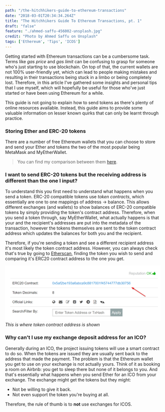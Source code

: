 ```yaml
---
path: "/the-hitchhikers-guide-to-ethereum-transactions"
date: "2018-03-01T20:34:34.264Z"
title: "The Hitchhikers Guide To Ethereum Transactions, pt. 1"
draft: "false"
feature: "./ahmed-saffu-456002-unsplash.jpg"
credit: "Photo by Ahmed Saffu on Unsplash"
tags: ['Ethereum', 'Tips', 'ICOS']
---
```


Getting started with Ethereum transactions can be a cumbersome task. Terms like _gas price_ and _gas limit_ can be confusing to grasp for someone who's just starting to use blockchain. On top of that, the current wallets are not 100% user-friendly yet, which can lead to people making mistakes and resulting in their transactions being stuck in a limbo or being completely lost. Therefore, in this article I've gathered some insights and personal tips that I use myself, which will hopefully be useful for those who've just started or have been using Ethereum for a while.

This guide is not going to explain how to send tokens as there's plenty of online resources available. Instead, this guide aims to provide some valuable information on lesser known quirks that can only be learnt through practice.


### Storing Ether and ERC-20 tokens

There are a number of free Ethereum wallets that you can choose to store and send your Ether and tokens the two of the most popular being MetaMask and MyEtherWallet.

> You can find my comparison between them [here](/metamask-vs-myetherwallet-which-to-choose).

### I want to send ERC-20 tokens but the receiving address is different than the one I input?

To understand this you first need to understand what happens when you send a token. ERC-20 compatible tokens use _token contracts_, which essentially are one to one mappings of address -> balance. This allows different exchanges (and wallets) to show balances of ERC-20 compatible tokens by simply providing the token's contract address. Therefore, when you send a token through, say MyEtherWallet, what actually happens is that your and the recipient's addresses are put into the metadata of the transaction, however the tokens themselves are sent to the token contract address which updates the balances for both you and the recipient.

Therefore, if you're sending a token and see a different recipient address it's most likely the token contract address. However, you can always check that's true by going to [Etherscan](https://etherscan.io/), finding the token you wish to send and comparing it's ERC20 contract address to the one you get.

![ERC20 token contract address](token-contract.png)
*This is where token contract address is shown*

### Why can't I use my exchange deposit address for an ICO?

Generally during an ICO, the project issuing tokens will use a smart contract to do so. When the tokens are issued they are usually sent back to the address that made the payment. The problem is that the Ethereum wallet you get to use on your exchange is not actually yours. Think of it as booking a room on Airbnb: you get to sleep there but none of it belongs to you. And that's essentially what happens when you send Ether for an ICO from your exchange. The exchange might get the tokens but they might:

* Not be willing to give it back.
* Not even support the token you're buying at all.

Therefore, the rule of thumb is to __not__ use exchanges for ICOS.

